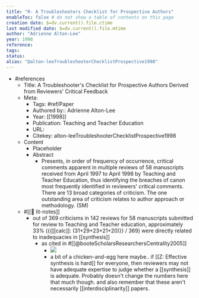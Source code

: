 ```yaml
---
title: "R- A Troubleshooters Checklist for Prospective Authors"
enableToc: false # do not show a table of contents on this page
creation date: $=dv.current().file.ctime
last modified date: $=dv.current().file.mtime
author: "Adrienne Alton-Lee"
year: 1998
reference: 
tags: 
status: 
alias: "@alton-leeTroubleshooterChecklistProspective1998"
---
```


-   #references
    -   Title: A Troubleshooter's Checklist for Prospective Authors Derived from Reviewers' Critical Feedback
    -   Meta:
        -   Tags: #ref/Paper
        -   Authored by:: Adrienne Alton-Lee
        -   Year: [[1998]]
        -   Publication: Teaching and Teacher Education
        -   URL:
        -   Citekey: alton-leeTroubleshooterChecklistProspective1998
    -   Content
        -   Placeholder
        -   Abstract
            -   Presents, in order of frequency of occurrence, critical comments apparent in multiple reviews of 58 manuscripts received from April 1997 to April 1998 by Teaching and Teacher Education, thus identifying the breaches of canon most frequently identified in reviewers' critical comments. There are 13 broad categories of criticism. The one outstanding area of criticism relates to author approach or methodology. (SM)
    -   #[[📝 lit-notes]]
        -   out of 369 criticisms in 142 reviews for 58 manuscripts submitted for review to Teaching and Teacher education, approximately 33% ({{[[calc]]: (31+29+23+21+20)}} / 369) were directly related to inadequacies in [[synthesis]]
            -   as cited in #[[@booteScholarsResearchersCentrality2005]]
                -   ![](https://firebasestorage.googleapis.com/v0/b/firescript-577a2.appspot.com/o/imgs%2Fapp%2Fmegacoglab%2FNbJN82GKeI.png?alt=media&token=94bb3cf6-b064-4fe9-a64b-7b03468bd692)
                -   a bit of a chicken-and-egg here maybe.. if [[Z: Effective synthesis is hard]] for everyone, then reviewers may not have adequate expertise to judge whether a [[synthesis]] is adequate. Probably doesn't change the numbers here that much though. and also remember that these aren't necessarily [[interdisciplinarity]] papers.

